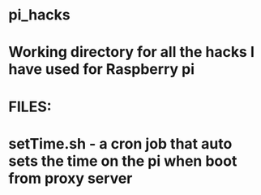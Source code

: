 # pi_hacks
# Working directory for all the hacks I have used for Raspberry pi
#
# FILES:
# setTime.sh - a cron job that auto sets the time on the pi when boot from proxy server

